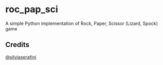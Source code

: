 # roc_pap_sci
A simple Python implementation of Rock, Paper, Scissor (Lizard, Spock) game

## Credits
[@silviaserafini](https://github.com/silviaserafini)